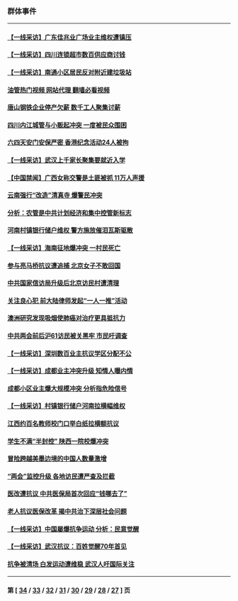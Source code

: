 ### 群体事件
---
#### [【一线采访】广东佳兆业广场业主维权遭镇压](../../pages/ncid279/n14028175.md?07050445) 
#### [【一线采访】四川连锁超市数百供应商讨钱](../../pages/ncid279/n14025102.md?07050445) 
#### [【一线采访】南通小区居民反对附近建垃圾站](../../pages/ncid279/n14021690.md?07050445) 
#### [油管热门视频 网站代理 翻墙必看视频](http://138.2.39.72:81/youtube.html?epic-marker?07050445)
#### [唐山钢铁企业停产欠薪 数千工人聚集讨薪](../../pages/ncid279/n14017404.md?07050445) 
#### [四川内江城管与小贩起冲突 一度被民众围困](../../pages/ncid279/n14015922.md?07050445) 
#### [六四天安门安保严密 香港纪念活动24人被拘](../../pages/ncid279/n14009800.md?07050445) 
#### [【一线采访】武汉上千家长聚集要就近入学](../../pages/ncid279/n14009497.md?07050445) 
#### [【中国禁闻】广西女称交警是土匪被抓 11万人声援](../../pages/ncid279/n14006869.md?07050445) 
#### [云南强行“改造”清真寺 爆警民冲突](../../pages/ncid279/n14005561.md?07050445) 
#### [分析：农管是中共计划经济和集中控管新标志](../../pages/ncid279/n14000665.md?07050445) 
#### [河南村镇银行储户维权 警方施放催泪瓦斯驱散](../../pages/ncid279/n13998750.md?07050445) 
#### [【一线采访】海南征地爆冲突 一村民死亡](../../pages/ncid279/n13989137.md?07050445) 
#### [参与亮马桥抗议遭追捕 北京女子不敢回国](../../pages/ncid279/n13985420.md?07050445) 
#### [中共国家信访局升级后北京访民村遭清理](../../pages/ncid279/n13984826.md?07050445) 
#### [关注良心犯 前大陆律师发起“一人一推”活动](../../pages/ncid279/n13980524.md?07050445) 
#### [澳洲研究发现吸烟使肺癌对治疗更具抵抗力](../../pages/ncid279/n13977762.md?07050445) 
#### [中共两会前后沪61访民被关黑牢 市民吁调查](../../pages/ncid279/n13976054.md?07050445) 
#### [【一线采访】深圳数百业主抗议学区分配不公](../../pages/ncid279/n13976680.md?07050445) 
#### [【一线采访】成都业主冲突升级 知情人曝内情](../../pages/ncid279/n13965289.md?07050445) 
#### [成都小区业主爆大规模冲突 分析指危险信号](../../pages/ncid279/n13964520.md?07050445) 
#### [【一线采访】村镇银行储户河南拉横幅维权](../../pages/ncid279/n13964555.md?07050445) 
#### [江西约百名教师校门口举白纸拉横额抗议](../../pages/ncid279/n13958579.md?07050445) 
#### [学生不满“半封控” 陕西一院校爆冲突](../../pages/ncid279/n13946647.md?07050445) 
#### [冒险跨越美墨边境的中国人数量激增](../../pages/ncid279/n13946742.md?07050445) 
#### [“两会”监控升级 各地访民遭严查及拦截](../../pages/ncid279/n13942702.md?07050445) 
#### [医改遭抗议 中共医保局首次回应“钱哪去了”](../../pages/ncid279/n13938290.md?07050445) 
#### [老人抗议医保改革 揭中共治下深层社会问题](../../pages/ncid279/n13934963.md?07050445) 
#### [【一线采访】中国屡爆抗争运动 分析：民意觉醒](../../pages/ncid279/n13934024.md?07050445) 
#### [【一线采访】武汉抗议：百姓觉醒70年首见](../../pages/ncid279/n13931265.md?07050445) 
#### [抗争被清场 白发运动遭维稳 武汉人吁国际关注](../../pages/ncid279/n13931147.md?07050445) 

---
#### 第 [ [34](./34.md?07050445) / [33](./33.md?07050445) / [32](./32.md?07050445) / [31](./31.md?07050445) / [30](./30.md?07050445) / [29](./29.md?07050445) / [28](./28.md?07050445) / [27](./27.md?07050445) ] 页
